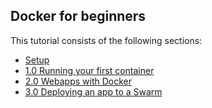 ## Docker for beginners

This tutorial consists of the following sections:

* [Setup](chapters/beginner/setup.md)
* [1.0 Running your first container](chapters/beginner/alpine.md)
* [2.0 Webapps with Docker](chapters/beginner/webapps.md)
* [3.0 Deploying an app to a Swarm](chapters/beginner/votingapp.md)

